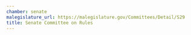 ```yaml
---
chamber: senate
malegislature_url: https://malegislature.gov/Committees/Detail/S29
title: Senate Committee on Rules
---
```

